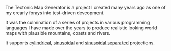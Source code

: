 The Tectonic Map Generator is a project I created many years ago as one of my erearly forays into test-driven deveopment.

It was the culmination of a series of projects in various programming languages I have made over the years to produce realistic looking world maps with plausible mountains, coasts and rivers.

It supports [cylindrical](https://github.com/marchamann/Tectonic-Map-Generator/tree/master/cylindrical.png),  [sinusoidal](https://github.com/marchamann/Tectonic-Map-Generator/tree/master/sinusoidal.png) and  [sinusoidal separated](https://github.com/marchamann/Tectonic-Map-Generator/tree/master/sinusoidalseparated.png) projections.
